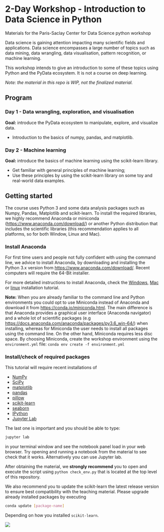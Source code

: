# 2-Day Workshop - Introduction to Data Science in Python

Materials for the Paris-Saclay Center for Data Science python workshop

Data science is gaining attention impacting many scientific fields and applications. Data science encompasses a large number of topics such as data mining, data wrangling, data visualisation, pattern recognition, or machine learning.

This workshop intends to give an introduction to some of these topics using Python and the PyData ecosystem. It is not a course on deep learning.

*Note: the material in this repo is WIP, not the finalized material.*

## Program

### Day 1 -  Data wrangling, exploration, and visualisation

**Goal:** introduce the PyData ecosystem to manipulate, explore, and visualize data.

* Introduction to the basics of numpy, pandas, and matplotlib.

### Day 2 - Machine learning

**Goal:** introduce the basics of machine learning using the  scikit-learn library.

* Get familiar with general principles of machine learning;
* Use these principles by using the scikit-learn library on some toy and real-world data examples.


## Getting started

The course uses Python 3 and some data analysis packages such as Numpy, Pandas, Matplotlib and scikit-learn. To install the required libraries, we highly recommend Anaconda or miniconda (<https://www.anaconda.com/download/>) or another Python distribution that includes the scientific libraries (this recommendation applies to all platforms, so for both Window, Linux and Mac).

### Install Anaconda

For first time users and people not fully confident with using the command line, we advice to install Anaconda, by downloading and installing the Python 3.x version from <https://www.anaconda.com/download/>. Recent computers will require the 64-Bit installer.

For more detailed instructions to install Anaconda, check the [Windows](https://docs.anaconda.com/anaconda/install/windows/), [Mac](https://docs.anaconda.com/anaconda/install/mac-os/) or [linux](https://docs.anaconda.com/anaconda/install/linux/) installation tutorial.

**Note:** When you are already familiar to the command line and Python environments you could opt to use Miniconda instead of Anaconda and download it  from <https://conda.io/miniconda.html>. The main difference is that Anaconda provides a graphical user interface (Anaconda navigator) and a whole lot of scientific packages (e.g <https://docs.anaconda.com/anaconda/packages/py3.6_win-64/>) when installing, whereas for Miniconda the user needs to install all packages using the command line. On the other hand, Miniconda requires less disc space. By choosing Miniconda, create the workshop environment using the `environment.yml` file: `conda env create -f environment.yml`

### Install/check of required packages

This tutorial will require recent installations of

- [NumPy](http://www.numpy.org)
- [SciPy](http://www.scipy.org)
- [matplotlib](http://matplotlib.org)
- [pandas](http://pandas.pydata.org)
- [pillow](https://python-pillow.org)
- [scikit-learn](http://scikit-learn.org/stable/)
- [seaborn](http://seaborn.pydata.org/)
- [IPython](http://ipython.readthedocs.org/en/stable/)
- [Jupyter Lab](http://jupyter.org)


The last one is important and you should be able to type:

```bash
jupyter lab
```

in your terminal window and see the notebook panel load in your web browser. Try opening and running a notebook from the material to see check that it works. Alternatively you can use Jupyter lab.

After obtaining the material, we **strongly recommend** you to open and execute the script using `python check_env.py` that is located at the top level of this repository.

We also recommend you to update the scikit-learn the latest release version to ensure best compatibility with the teaching material. Please upgrade already installed packages by executing

```bash
conda update [package-name]
```

Depending on how you installed ``scikit-learn``.


<img src="img/logoUPSayPlusCDS_990.png"/>
